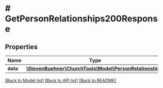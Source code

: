 # # GetPersonRelationships200Response

## Properties

Name | Type | Description | Notes
------------ | ------------- | ------------- | -------------
**data** | [**\StevenBuehner\ChurchTools\Model\PersonRelationship[]**](PersonRelationship.md) |  | [optional]

[[Back to Model list]](../../README.md#models) [[Back to API list]](../../README.md#endpoints) [[Back to README]](../../README.md)

